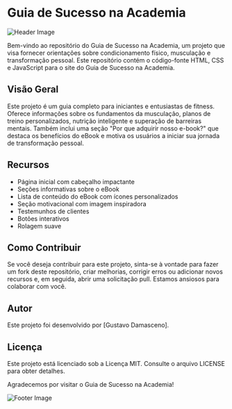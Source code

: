 # Guia de Sucesso na Academia

![Header Image](https://i.imgur.com/yvyiNq3.png)

Bem-vindo ao repositório do Guia de Sucesso na Academia, um projeto que visa fornecer orientações sobre condicionamento físico, musculação e transformação pessoal. Este repositório contém o código-fonte HTML, CSS e JavaScript para o site do Guia de Sucesso na Academia.

## Visão Geral

Este projeto é um guia completo para iniciantes e entusiastas de fitness. Oferece informações sobre os fundamentos da musculação, planos de treino personalizados, nutrição inteligente e superação de barreiras mentais. Também inclui uma seção "Por que adquirir nosso e-book?" que destaca os benefícios do eBook e motiva os usuários a iniciar sua jornada de transformação pessoal.

## Recursos

- Página inicial com cabeçalho impactante
- Seções informativas sobre o eBook
- Lista de conteúdo do eBook com ícones personalizados
- Seção motivacional com imagem inspiradora
- Testemunhos de clientes
- Botões interativos
- Rolagem suave

## Como Contribuir

Se você deseja contribuir para este projeto, sinta-se à vontade para fazer um fork deste repositório, criar melhorias, corrigir erros ou adicionar novos recursos e, em seguida, abrir uma solicitação pull. Estamos ansiosos para colaborar com você.

## Autor

Este projeto foi desenvolvido por [Gustavo Damasceno].

## Licença

Este projeto está licenciado sob a Licença MIT. Consulte o arquivo LICENSE para obter detalhes.

Agradecemos por visitar o Guia de Sucesso na Academia!

![Footer Image](https://i.imgur.com/GRA5UjE.jpg)
